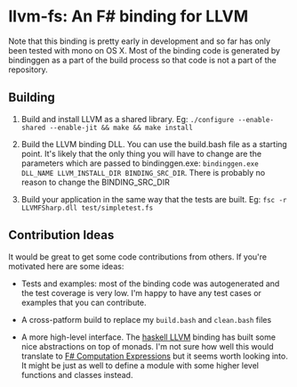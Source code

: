 # llvm-fs: An F# binding for LLVM

Note that this binding is pretty early in development and so far has only been
tested with mono on OS X. Most of the binding code is generated by bindinggen
as a part of the build process so that code is not a part of the repository.

## Building

1. Build and install LLVM as a shared library.
   Eg: `./configure --enable-shared --enable-jit && make && make install`

2. Build the LLVM binding DLL. You can use the build.bash file as a starting
   point. It's likely that the only thing you will have to change are the
   parameters which are passed to bindinggen.exe:
   `bindinggen.exe DLL_NAME LLVM_INSTALL_DIR BINDING_SRC_DIR`. There is probably
   no reason to change the BINDING_SRC_DIR

3. Build your application in the same way that the tests are built.
   Eg: `fsc -r LLVMFSharp.dll test/simpletest.fs`

## Contribution Ideas

It would be great to get some code contributions from others. If you're
motivated here are some ideas:

- Tests and examples: most of the binding code was autogenerated and the test
  coverage is very low. I'm happy to have any test cases or examples that you can
  contribute.

- A cross-patform build to replace my `build.bash` and `clean.bash` files

- A more high-level interface. The [haskell LLVM](http://hackage.haskell.org/package/llvm)
  binding has built some nice abstractions on top of monads. I'm not sure how
  well this would translate to
  [F# Computation Expressions](http://msdn.microsoft.com/en-us/library/dd233182.aspx)
  but it seems worth looking into. It might be just as well to define a module
  with some higher level functions and classes instead.

